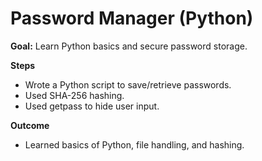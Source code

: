 # Password Manager (Python)
**Goal:** Learn Python basics and secure password storage.

**Steps**
- Wrote a Python script to save/retrieve passwords.
- Used SHA-256 hashing.
- Used getpass to hide user input.

**Outcome**
- Learned basics of Python, file handling, and hashing.
